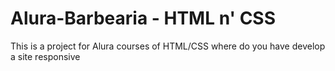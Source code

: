 # Alura-Barbearia -  HTML n' CSS

This is a project for Alura courses of HTML/CSS where do you have develop a site responsive
